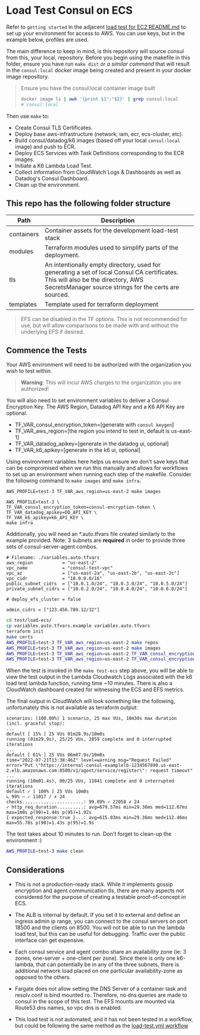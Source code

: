 # Load Test Consul on ECS

Refer to `getting started` in the adjacent [load test for EC2 README.md](https://github.com/hashicorp/consul/blob/main/test/load/README.md)
to set up your environment for access to AWS. You can use keys, but in the example below, profiles are used.

The main difference to keep in mind, is this repository will source consul from this, your local, repository. Before you
begin using the makefile in this folder, ensure you have run `make dist` _or a similar command_ that will result in the
`consul:local` docker image being created and present in your docker image repository. 

> Ensure you have the consul:local container image built
> ```bash
> docker image ls | awk '{print $1":"$2}' | grep consul:local
> # consul:local
> ```

Then use `make` to:
- Create Consul TLS Certificates.
- Deploy base aws-infrastructure (network, iam, ecr, ecs-cluster, etc).
- Build consul/datadog/k6 images (based off your local `consul:local` image) and push to ECR.
- Deploy ECS Services with Task Definitions corresponding to the ECR images.
- Initiate a K6 Lambda Load Test.
- Collect information from CloudWatch Logs & Dashboards as well as Datadog's Consul Dashboard.
- Clean up the environment.

## This repo has the following folder structure

| Path         | Description                                                                                                                                                                                |
|--------------|--------------------------------------------------------------------------------------------------------------------------------------------------------------------------------------------|
| containers   | Container assets for the development load-test stack                                                                                                                                       |
| modules      | Terraform modules used to simplify parts of the deployment.                                                                                                                                |
| tls          | An intentionally empty directory, used for generating a set of local Consul CA certificates. This will also be the directory, AWS SecretsManager source strings for the certs are sourced. |
 | templates    | Template used for terraform deployment                                                                                                                                                     |

> EFS can be disabled in the TF options. This is not recommended for use, but will allow comparisons to be made with and without the underlying EFS if desired.

## Commence the Tests

Your AWS environment will need to be authorized with the organization you wish to test within.

> __Warning__: This will incur AWS charges to the organization you are authorized!

You will also need to set environment variables to deliver a Consul Encryption Key.
The AWS Region, Datadog API Key and a K6 API Key are optional.

- TF_VAR_consul_encryption_token=[generate with `consul keygen`]
- TF_VAR_aws_region=[the region you intend to test in, default is us-east-1]
- TF_VAR_datadog_apikey=[generate in the datadog ui, optional]
- TF_VAR_k6_apikey=[generate in the k6 ui, optional]

Using environment variables here helps us ensure we don't save keys that can be compromised when we run this manually
and allows for workflows to set up an environment when running each step of the makefile. Consider the following command
to `make images` and `make infra`.
```text
AWS_PROFILE=test-3 TF_VAR_aws_region=us-east-2 make images

AWS_PROFILE=test-3 \
TF_VAR_consul_encryption_token=consul-encryption-token \
TF_VAR_datadog_apikey=DD_API_KEY \
TF_VAR_k6_apikey=k6_API_KEY \
make infra
```

Additionally, you will need an *.auto.tfvars file created similarly to the example provided. Note: 3 subnets are
__required__ in order to provide three sets of consul-server-agent combos.

```hcl
# Filename: ./variables.auto.tfvars
aws_region           = "us-east-2"
vpc_name             = "consul-test-vpc"
vpc_az               = ["us-east-2a", "us-east-2b", "us-east-2c"]
vpc_cidr             = "10.0.0.0/16"
public_subnet_cidrs  = ["10.0.1.0/24", "10.0.3.0/24", "10.0.5.0/24"]
private_subnet_cidrs = ["10.0.2.0/24", "10.0.4.0/24", "10.0.6.0/24"]

# deploy_efs_cluster = false

admin_cidrs = ["123.456.789.12/32"]
```

```bash
cd test/load-ecs/
cp variables.auto.tfvars.example variables.auto.tfvars
terraform init
make certs
AWS_PROFILE=test-3 TF_VAR_aws_region=us-east-2 make repos
AWS_PROFILE=test-3 TF_VAR_aws_region=us-east-2 make images
AWS_PROFILE=test-3 TF_VAR_aws_region=us-east-2 TF_VAR_consul_encryption_token=12345= TF_VAR_datadog_apikey=DDABC123 TF_VAR_k6_apikey=k6987ZYX make infra
AWS_PROFILE=test-3 TF_VAR_aws_region=us-east-2 TF_VAR_consul_encryption_token=12345= TF_VAR_datadog_apikey=DDABC123 TF_VAR_k6_apikey=k6987ZYX make test-ecs
```

When the test is invoked in the `make test-ecs` step above, you will be able to view the test output in the Lambda
Cloudwatch Logs associated with the k6 load test lambda function, running time ~10 minutes. There is also a CloudWatch
dashboard created for witnessing the ECS and EFS metrics.

The final output in CloudWatch will look something like the following, unfortunately this is not available as terraform
output:
```text
scenarios: (100.00%) 1 scenario, 25 max VUs, 10m30s max duration (incl. graceful stop):
...
default [ 15% ] 25 VUs 01m28.9s/10m0s
running (01m29.9s), 25/25 VUs, 2859 complete and 0 interrupted iterations
...
default [ 61% ] 25 VUs 06m07.9s/10m0s
time="2022-07-21T13:38:46Z" level=warning msg="Request Failed" error="Put \"https://internal-consul-examplelb-1234567890.us-east-2.elb.amazonaws.com:8500/v1/agent/service/register\": request timeout"
...
running (10m01.4s), 00/25 VUs, 11041 complete and 0 interrupted iterations
default ✓ [ 100% ] 25 VUs 10m0s
↳ 99% — ✓ 11017 / ✗ 24
checks.......................: 99.89% ✓ 22058 ✗ 24
✓ http_req_duration..........: avg=679.57ms min=29.36ms med=112.67ms max=1m0s p(90)=1.44s p(95)=1.92s
{ expected_response:true }...: avg=615.03ms min=29.36ms med=112.46ms max=55.78s p(90)=1.43s p(95)=1.9s

```

The test takes about 10 minutes to run. Don't forget to clean-up the environment :)

```bash
AWS_PROFILE=test-3 make clean
```

## Considerations

- This is not a production-ready stack. While it implements gossip encryption and agent communication tls, there are
  many aspects not considered for the purpose of creating a testable proof-of-concept in ECS.

- The ALB is internal by default. If you set it to external and define an ingress admin ip range, you can connect to the
  consul servers on port 18500 and the clients on 8500. You will not be able to run the lambda load test, but this can
  be useful for debugging. Traffic over the public interface can get expensive.

- Each consul service and agent combo share an availability zone (ie: 3 zones, one-server + one-client per zone). Since
  there is only one k6-lambda, that can potentially be in any of the three subnets, there is additional network load 
  placed on one particular availability-zone as opposed to the others.

- Fargate does not allow setting the DNS Server of a container task and resolv.conf is bind mounted ro. Therefore, no dns
  queries are made to consul in the scope of this test. The EFS mounts are mounted via Route53 dns names, so vpc dns is
  enabled.

- This load test is not automated, and it has not been tested in a workflow, but could be following the same method as
  the [load-test.yml workflow](https://github.com/hashicorp/consul/blob/main/.github/workflows/load-test.yml)
